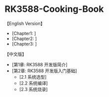 # RK3588-Cooking-Book

【English Version】
- [Chapter1: ]
- [Chapter2: ]
- [Chapter3: ]

【中文版】
- [第1章: RK3588 开发版简介]
- [第2章: RK3588 开发版入门基础]
    - [2.1  系统选型]
    - [2.2  系统编译]
    - [2.3  系统烧录]


